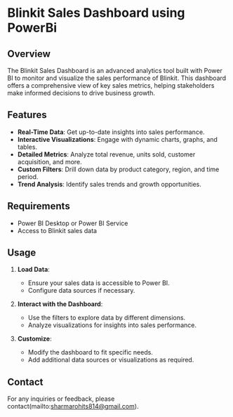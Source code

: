 # Blinkit Sales Dashboard using PowerBi

## Overview

The Blinkit Sales Dashboard is an advanced analytics tool built with Power BI to monitor and visualize the sales performance of Blinkit. This dashboard offers a comprehensive view of key sales metrics, helping stakeholders make informed decisions to drive business growth.

## Features

- **Real-Time Data**: Get up-to-date insights into sales performance.
- **Interactive Visualizations**: Engage with dynamic charts, graphs, and tables.
- **Detailed Metrics**: Analyze total revenue, units sold, customer acquisition, and more.
- **Custom Filters**: Drill down data by product category, region, and time period.
- **Trend Analysis**: Identify sales trends and growth opportunities.

## Requirements

- Power BI Desktop or Power BI Service
- Access to Blinkit sales data

## Usage

1. **Load Data**:
    - Ensure your sales data is accessible to Power BI.
    - Configure data sources if necessary.

2. **Interact with the Dashboard**:
    - Use the filters to explore data by different dimensions.
    - Analyze visualizations for insights into sales performance.

3. **Customize**:
    - Modify the dashboard to fit specific needs.
    - Add additional data sources or visualizations as required.

## Contact

For any inquiries or feedback, please contact(mailto:sharmarohits814@gmail.com).
